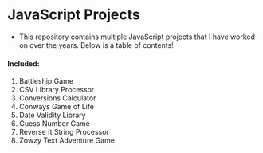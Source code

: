 # JavaScript Projects
* This repository contains multiple JavaScript projects that I have worked on over the years. Below is a table of contents!

#### Included:
1. Battleship Game
2. CSV Library Processor
3. Conversions Calculator
4. Conways Game of Life
5. Date Validity Library
6. Guess Number Game
7. Reverse It String Processor
8. Zowzy Text Adventure Game
